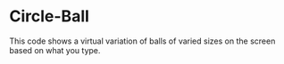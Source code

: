Circle-Ball
===========
This code shows a virtual variation of balls of varied sizes on the screen based on what you type.

